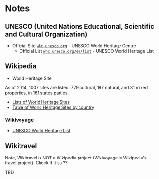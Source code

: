 # Notes


## UNESCO (United Nations Educational, Scientific and Cultural Organization)

- Official Site [`whc.unesco.org`](http://whc.unesco.org) - UNESCO World Heritage Centre
    - Official List [`whc.unesco.org/en/list`](http://whc.unesco.org/en/list) - UNESCO World Heritage List


## Wikipedia

- [World Heritage Site](http://en.wikipedia.org/wiki/World_Heritage_Site)

As of 2014, 1007 sites are listed: 779 cultural, 197 natural, and 31 mixed properties, in 161 states parties.

- [Lists of World Heritage Sites](http://en.wikipedia.org/wiki/Lists_of_World_Heritage_Sites)
- [Table of World Heritage Sites by country](http://en.wikipedia.org/wiki/Table_of_World_Heritage_Sites_by_country)


### Wikivoyage

- [UNESCO World Heritage List](http://en.wikivoyage.org/wiki/UNESCO_World_Heritage_List)


## Wikitravel

Note, Wikitravel is NOT a Wikipedia project (Wikivoyage is Wikipedia's travel project). Check if it so ??

TBD


